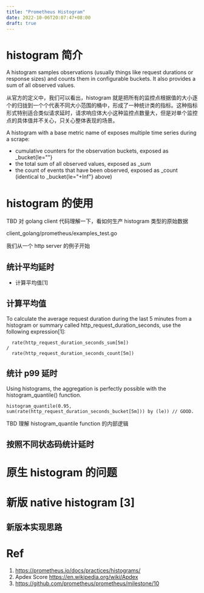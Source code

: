 ```yaml
---
title: "Prometheus Histogram"
date: 2022-10-06T20:07:47+08:00
draft: true
---
```


# histogram 简介

A histogram samples observations (usually things like request durations or response sizes) and counts them in configurable buckets. It also provides a sum of all observed values.

从官方的定义中，我们可以看出，histogram 就是把所有的监控点根据值的大小逐个的归拢到一个个代表不同大小范围的桶中，形成了一种统计类的指标。这种指标形式特别适合类似请求延时，请求响应体大小这种监控点数量大，但是对单个监控点的具体值并不关心，只关心整体表现的场景。

A histogram with a base metric name of <basename> exposes multiple time series during a scrape:

- cumulative counters for the observation buckets, exposed as <basename>_bucket{le="<upper inclusive bound>"}
- the total sum of all observed values, exposed as <basename>_sum
- the count of events that have been observed, exposed as <basename>_count (identical to <basename>_bucket{le="+Inf"} above)

# histogram 的使用

TBD 对 golang client 代码理解一下，看如何生产 histogram 类型的原始数据

client_golang/prometheus/examples_test.go

我们从一个 http server 的例子开始

## 统计平均延时

- 计算平均值[1]

## 计算平均值

To calculate the average request duration during the last 5 minutes from a histogram or summary called http_request_duration_seconds, use the following expression[1]:
```
  rate(http_request_duration_seconds_sum[5m])
/
  rate(http_request_duration_seconds_count[5m])

```

## 统计 p99 延时

Using histograms, the aggregation is perfectly possible with the histogram_quantile() function.
```
histogram_quantile(0.95, sum(rate(http_request_duration_seconds_bucket[5m])) by (le)) // GOOD.
```

TBD 理解 histogram_quantile function 的内部逻辑

## 按照不同状态码统计延时


# 原生 histogram 的问题


# 新版 native histogram [3]


## 新版本实现思路

# Ref
1. https://prometheus.io/docs/practices/histograms/
2. Apdex Score https://en.wikipedia.org/wiki/Apdex
3. https://github.com/prometheus/prometheus/milestone/10